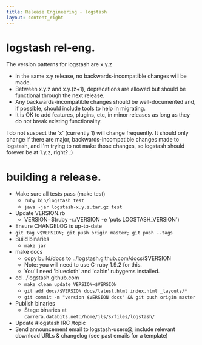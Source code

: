 ```yaml
---
title: Release Engineering - logstash
layout: content_right
---
```


# logstash rel-eng.

The version patterns for logstash are x.y.z

* In the same x.y release, no backwards-incompatible changes will be made.
* Between x.y.z and x.y.(z+1), deprecations are allowed but should be
  functional through the next release.
* Any backwards-incompatible changes should be well-documented and, if
  possible, should include tools to help in migrating.
* It is OK to add features, plugins, etc, in minor releases as long as they do
  not break existing functionality.

I do not suspect the 'x' (currently 1) will change frequently. It should only change
if there are major, backwards-incompatible changes made to logstash, and I'm
trying to not make those changes, so logstash should forever be at 1.y,z,
right? ;)

# building a release.

* Make sure all tests pass (make test)
  * `ruby bin/logstash test`
  * `java -jar logstash-x.y.z.tar.gz test`
* Update VERSION.rb
  * VERSION=$(ruby -r./VERSION -e 'puts LOGSTASH_VERSION')
* Ensure CHANGELOG is up-to-date
* `git tag v$VERSION; git push origin master; git push --tags`
* Build binaries
  * `make jar`
* make docs
  * copy build/docs to ../logstash.github.com/docs/$VERSION
  * Note: you will need to use C-ruby 1.9.2 for this.
  * You'll need 'bluecloth' and 'cabin' rubygems installed.
* cd ../logstash.github.com
  * `make clean update VERSION=$VERSION`
  * `git add docs/$VERSION docs/latest.html index.html _layouts/*`
  * `git commit -m "version $VERSION docs" && git push origin master`
* Publish binaries
  * Stage binaries at `carrera.databits.net:/home/jls/s/files/logstash/`
* Update #logstash IRC /topic
* Send announcement email to logstash-users@, include relevant download URLs &
  changelog (see past emails for a template)
